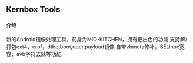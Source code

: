 ## Kernbox Tools
####  **介绍**
新的Android镜像处理工具，前身为MIO-KITCHEN，拥有更出色的功能
支持解/打包ext4，erof，dtbo,boot,uper,payload镜像
自带vbmeta修补，SELinux宽容，avb字符去除等功能
